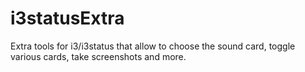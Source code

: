 # i3statusExtra
Extra tools for i3/i3status that allow to choose the sound card, toggle various cards, take screenshots and more.
